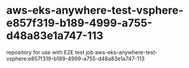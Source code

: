 # aws-eks-anywhere-test-vsphere-e857f319-b189-4999-a755-d48a83e1a747-113
repository for use with E2E test job aws-eks-anywhere-test-vsphere:e857f319-b189-4999-a755-d48a83e1a747-113
